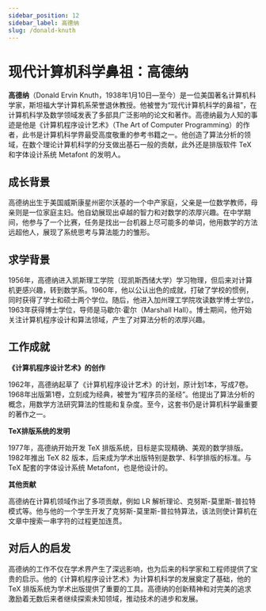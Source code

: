 ```yaml
---
sidebar_position: 12
sidebar_label: 高德纳
slug: /donald-knuth
---
```


# 现代计算机科学鼻祖：高德纳

**高德纳**（Donald Ervin Knuth，1938年1月10日—至今）是一位美国著名计算机科学家，斯坦福大学计算机系荣誉退休教授。他被誉为“现代计算机科学的鼻祖”，在计算机科学及数学领域发表了多部具广泛影响的论文和著作。高德纳最为人知的事迹是他是《计算机程序设计艺术》（The Art of Computer Programming）的作者，此书是计算机科学界最受高度敬重的参考书籍之一。他创造了算法分析的领域，在数个理论计算机科学的分支做出基石一般的贡献，此外还是排版软件 TeX 和字体设计系统 Metafont 的发明人。

## 成长背景

高德纳出生于美国威斯康星州密尔沃基的一个中产家庭，父亲是一位数学教师，母亲则是一位家庭主妇。他自幼展现出卓越的智力和对数学的浓厚兴趣。在中学期间，他参与了一个比赛，任务是找出一台机器上尽可能多的单词，他用数学的方法远超他人，展现了系统思考与算法能力的雏形。

## 求学背景

1956年，高德纳进入凯斯理工学院（现凯斯西储大学）学习物理，但后来对计算机更感兴趣，转到数学系。1960年，他以公认出色的成就，打破了学校的惯例，同时获得了学士和硕士两个学位。随后，他进入加州理工学院攻读数学博士学位，1963年获得博士学位，导师是马歇尔·霍尔（Marshall Hall）。博士期间，他开始关注计算机程序设计和算法领域，产生了对算法分析的浓厚兴趣。

## 工作成就

**《计算机程序设计艺术》的创作**

1962年，高德纳起草了《计算机程序设计艺术》的计划，原计划1本，写成7卷。1968年出版第1卷，立刻成为经典，被誉为“程序员的圣经”。他提出了算法分析的概念，用数学方法研究算法的性能和复杂度。至今，这套书仍是计算机科学最重要的著作之一。

**TeX排版系统的发明**

1977年，高德纳开始开发 TeX 排版系统，目标是实现精确、美观的数学排版。1982年推出 TeX 82 版本，后来成为学术出版特别是数学、科学排版的标准。与 TeX 配套的字体设计系统 Metafont，也是他设计的。

**其他贡献**

高德纳在计算机领域作出了多项贡献，例如 LR 解析理论、克努斯-莫里斯-普拉特模式等。他与他的一个学生开发了克努斯-莫里斯-普拉特算法，该法则使计算机在文章中搜索一串字符的过程更加连贯。

## 对后人的启发

高德纳的工作不仅在学术界产生了深远影响，也为后来的科学家和工程师提供了宝贵的启示。他的《计算机程序设计艺术》为计算机科学的发展奠定了基础，他的 TeX 排版系统为学术出版提供了重要的工具。高德纳的创新精神和对完美的追求激励着无数后来者继续探索未知领域，推动技术的进步和发展。
